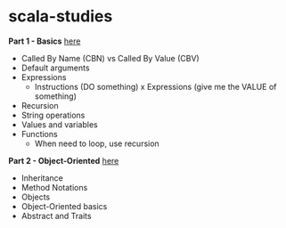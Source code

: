 # scala-studies

__Part 1 - Basics__ [here](/lectures/part1basics)
* Called By Name (CBN) vs Called By Value (CBV)
* Default arguments
* Expressions
    * Instructions (DO something) x Expressions (give me the VALUE of something)
* Recursion
* String operations
* Values and variables
* Functions
  * When need to loop, use recursion

__Part 2 - Object-Oriented__ [here](/lectures/part2oop)
* Inheritance
* Method Notations
* Objects
* Object-Oriented basics
* Abstract and Traits